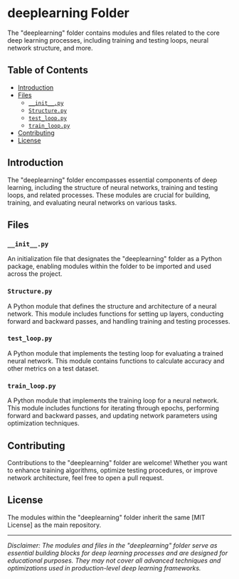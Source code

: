 # deeplearning Folder

The "deeplearning" folder contains modules and files related to the core deep learning processes, including training and testing loops, neural network structure, and more.

## Table of Contents

- [Introduction](#introduction)
- [Files](#files)
  - [`__init__.py`](#__init__py)
  - [`Structure.py`](#structurepy)
  - [`test_loop.py`](#test_looppypy)
  - [`train_loop.py`](#train_looppypy)
- [Contributing](#contributing)
- [License](#license)

## Introduction

The "deeplearning" folder encompasses essential components of deep learning, including the structure of neural networks, training and testing loops, and related processes. These modules are crucial for building, training, and evaluating neural networks on various tasks.

## Files

### `__init__.py`

An initialization file that designates the "deeplearning" folder as a Python package, enabling modules within the folder to be imported and used across the project.

### `Structure.py`

A Python module that defines the structure and architecture of a neural network. This module includes functions for setting up layers, conducting forward and backward passes, and handling training and testing processes.

### `test_loop.py`

A Python module that implements the testing loop for evaluating a trained neural network. This module contains functions to calculate accuracy and other metrics on a test dataset.

### `train_loop.py`

A Python module that implements the training loop for a neural network. This module includes functions for iterating through epochs, performing forward and backward passes, and updating network parameters using optimization techniques.

## Contributing

Contributions to the "deeplearning" folder are welcome! Whether you want to enhance training algorithms, optimize testing procedures, or improve network architecture, feel free to open a pull request.

## License

The modules within the "deeplearning" folder inherit the same [MIT License] as the main repository.

---

*Disclaimer: The modules and files in the "deeplearning" folder serve as essential building blocks for deep learning processes and are designed for educational purposes. They may not cover all advanced techniques and optimizations used in production-level deep learning frameworks.*
```
